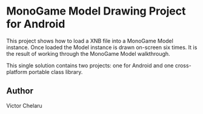 MonoGame Model Drawing Project for Android
====================================

This project shows how to load a XNB file into a MonoGame Model instance. Once loaded the Model instance is drawn on-screen six times. It is the result of working through the MonoGame Model walkthrough.

This single solution contains two projects:  one for Android and one cross-platform portable class library.

Author
------

Victor Chelaru
